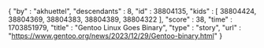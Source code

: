 {
  "by" : "akhuettel",
  "descendants" : 8,
  "id" : 38804135,
  "kids" : [ 38804424, 38804369, 38804383, 38804389, 38804322 ],
  "score" : 38,
  "time" : 1703851979,
  "title" : "Gentoo Linux Goes Binary",
  "type" : "story",
  "url" : "https://www.gentoo.org/news/2023/12/29/Gentoo-binary.html"
}

